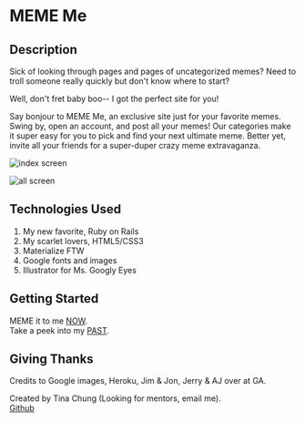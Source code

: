 # MEME Me

## Description
Sick of looking through pages and pages of uncategorized memes? 
Need to troll someone really quickly but don't know where to start?

Well, don't fret baby boo-- I got the perfect site for you!

Say bonjour to MEME Me, an exclusive site just for your favorite memes.  Swing by, open an account, and post all your memes!   Our categories make it super easy for you to pick and find your next ultimate meme.  Better yet, invite all your friends for a super-duper crazy meme extravaganza.

![index screen](http://i.imgur.com/uBrmTOW.png "index screen")

![all screen](http://i.imgur.com/HfLmaSA.png "all screen")
   
## Technologies Used

1. My new favorite, Ruby on Rails 
2. My scarlet lovers, HTML5/CSS3
3. Materialize FTW
4. Google fonts and images
5. Illustrator for Ms. Googly Eyes

## Getting Started 
MEME it to me [NOW](https://meme-meme.herokuapp.com/).  
Take a peek into my [PAST](https://trello.com/b/0wiW43v1/project-2-meme-me).  

## Giving Thanks
Credits to Google images, Heroku, Jim & Jon, Jerry & AJ over at GA.

Created by Tina Chung (Looking for mentors, email me).    
[Github](https://github.com/tinachungshi)  